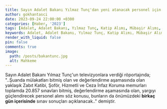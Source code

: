```yaml
---
title: Sayın Adalet Bakanı Yılmaz Tunç'dan yeni atanacak personel için açıklama
author: gokhantasci
date: 2023-09-24 22:00:00 +0300
categories: [Haber, '2023']
tags: [Adalet, Adalet Bakanı, Yılmaz Tunç, Katip Alımı, Mübaşir Alımı, Gardiyan Alımı, İnfaz Koruma Alımı, Şoför Alımı]
keywords: Adalet, Adalet Bakanı, Yılmaz Tunç, Katip Alımı, Mübaşir Alımı, Gardiyan Alımı, İnfaz Koruma Alımı, Şoför Alımı, adliyeci, adliye
render_with_liquid: false
pin: false
comments: true
image:
  path: /posts/bakantunc.jpg
  alt: Mahkeme
---
```


Sayın Adalet Bakanı Yılmaz Tunç'un televizyonlara verdiği röportajında;
"..Şuanda mülakatları bitmiş olan ve değerlendirme aşamasında olan yaklaşık Zabıt Katibi, Şoför, Hizmetli ve Ceza İnfaz Koruma memurları toplamda 20.857 sınavları bitmiş,  değerlendirme aşamasında olan, yargıyı güçlendirecek personel alımı söz konusu, bunların da önümüzdeki **birkaç gün içerisinde** sınav sonuçları açıklanacak.." demiştir.



